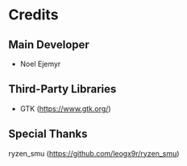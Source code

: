 # Credits

## Main Developer
- Noel Ejemyr

## Third-Party Libraries
- GTK (https://www.gtk.org/)

## Special Thanks
ryzen_smu (https://github.com/leogx9r/ryzen_smu)